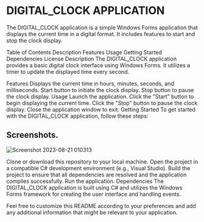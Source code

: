 # DIGITAL_CLOCK APPLICATION
The DIGITAL_CLOCK application is a simple Windows Forms application that displays the current time in a digital format. It includes features to start and stop the clock display.

Table of Contents
Description
Features
Usage
Getting Started
Dependencies
License
Description
The DIGITAL_CLOCK application provides a basic digital clock interface using Windows Forms. It utilizes a timer to update the displayed time every second.

Features
Displays the current time in hours, minutes, seconds, and milliseconds.
Start button to initiate the clock display.
Stop button to pause the clock display.
Usage
Launch the application.
Click the "Start" button to begin displaying the current time.
Click the "Stop" button to pause the clock display.
Close the application window to exit.
Getting Started
To get started with the DIGITAL_CLOCK application, follow these steps:
## Screenshots.
![Screenshot 2023-08-21 010313](https://github.com/RoggersAnguzu/DIGITAL_CLOCK/assets/141458053/3b7246cc-8ac1-4f76-8db6-27ec6d9510aa)

Clone or download this repository to your local machine.
Open the project in a compatible C# development environment (e.g., Visual Studio).
Build the project to ensure that all dependencies are resolved and the application compiles successfully.
Run the application.
Dependencies
The DIGITAL_CLOCK application is built using C# and utilizes the Windows Forms framework for creating the user interface and handling events.

Feel free to customize this README according to your preferences and add any additional information that might be relevant to your application.
